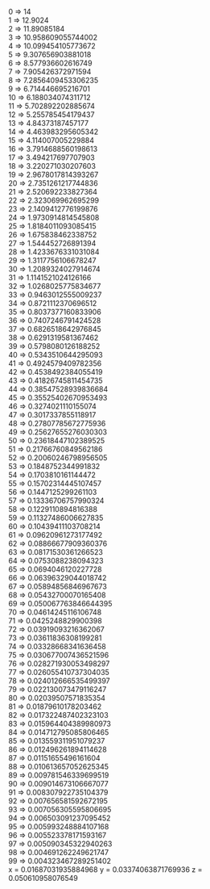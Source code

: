 0  =>  14  
1  =>  12.9024  
2  =>  11.89085184         
3  =>  10.958609055744002  
4  =>  10.099454105773672  
5  =>  9.307656903881018   
6  =>  8.577936602616749  
7  =>  7.905426372971594  
8  =>  7.2856409453306235  
9  =>  6.714446695216701  
10  =>  6.188034074311712  
11  =>  5.702892202885674  
12  =>  5.255785454179437  
13  =>  4.84373187457177  
14  =>  4.463983295605342  
15  =>  4.114007005229884  
16  =>  3.7914688560198613  
17  =>  3.494217697707903  
18  =>  3.220271030207603  
19  =>  2.9678017814393267  
20  =>  2.7351261217744836  
21  =>  2.520692233827364  
22  =>  2.323069962695299  
23  =>  2.1409412776199876  
24  =>  1.9730914814545808  
25  =>  1.8184011093085415  
26  =>  1.675838462338752  
27  =>  1.544452726891394  
28  =>  1.4233676331031084  
29  =>  1.3117756106678247  
30  =>  1.2089324027914674  
31  =>  1.1141521024126166  
32  =>  1.0268025775834677  
33  =>  0.9463012555009237  
34  =>  0.8721112370696512  
35  =>  0.8037377160833906  
36  =>  0.7407246791424528  
37  =>  0.6826518642976845  
38  =>  0.6291319581367462  
39  =>  0.5798080126188252  
40  =>  0.5343510644295093  
41  =>  0.4924579409782356  
42  =>  0.4538492384055419  
43  =>  0.41826745811454735  
44  =>  0.38547528939836684  
45  =>  0.35525402670953493  
46  =>  0.3274021110155074  
47  =>  0.3017337855118917  
48  =>  0.27807785672775936  
49  =>  0.25627655276030303  
50  =>  0.23618447102389525  
51  =>  0.21766760849562186  
52  =>  0.20060246798956505  
53  =>  0.1848752344991832  
54  =>  0.1703810161144472  
55  =>  0.15702314445107457  
56  =>  0.1447125299261103  
57  =>  0.13336706757990324  
58  =>  0.1229110894816388  
59  =>  0.11327486006627835  
60  =>  0.10439411103708214  
61  =>  0.09620961273177492  
62  =>  0.08866677909360376  
63  =>  0.08171530361266523  
64  =>  0.0753088238094323  
65  =>  0.0694046120227728  
66  =>  0.06396329044018742  
67  =>  0.05894856846967673  
68  =>  0.05432700070165408  
69  =>  0.050067763846644395  
70  =>  0.04614245116106748  
71  =>  0.0425248829900398  
72  =>  0.03919093216362067  
73  =>  0.03611836308199281  
74  =>  0.03328668341636458  
75  =>  0.030677007436521596  
76  =>  0.028271930053498297  
77  =>  0.026055410737304035  
78  =>  0.024012666535499397  
79  =>  0.022130073479116247  
80  =>  0.02039507571835354  
81  =>  0.01879610178203462  
82  =>  0.017322487402323103  
83  =>  0.015964404389980973  
84  =>  0.014712795085806465  
85  =>  0.013559311951079237  
86  =>  0.012496261894114628  
87  =>  0.01151655496161604  
88  =>  0.010613657052625345  
89  =>  0.009781546339699519  
90  =>  0.009014673106667077  
91  =>  0.008307922735104379  
92  =>  0.007656581592672195  
93  =>  0.007056305595806695  
94  =>  0.006503091237095452  
95  =>  0.005993248884107168  
96  =>  0.005523378171593167  
97  =>  0.005090345322940263  
98  =>  0.004691262249621747  
99  =>  0.004323467289251402  
x = 0.01687031935884968 y = 0.03374063871769936 z = 0.050610958076549